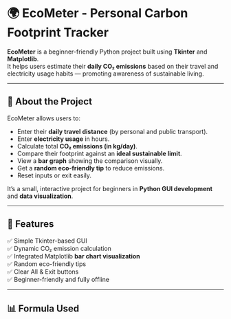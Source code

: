 # 🌍 EcoMeter - Personal Carbon Footprint Tracker

**EcoMeter** is a beginner-friendly Python project built using **Tkinter** and **Matplotlib**.  
It helps users estimate their **daily CO₂ emissions** based on their travel and electricity usage habits — promoting awareness of sustainable living.

---

## 🧠 About the Project

EcoMeter allows users to:
- Enter their **daily travel distance** (by personal and public transport).
- Enter **electricity usage** in hours.
- Calculate total **CO₂ emissions (in kg/day)**.
- Compare their footprint against an **ideal sustainable limit**.
- View a **bar graph** showing the comparison visually.
- Get a **random eco-friendly tip** to reduce emissions.
- Reset inputs or exit easily.

It’s a small, interactive project for beginners in **Python GUI development** and **data visualization**.

---

## 🚀 Features

✅ Simple Tkinter-based GUI  
✅ Dynamic CO₂ emission calculation  
✅ Integrated Matplotlib **bar chart visualization**  
✅ Random eco-friendly tips  
✅ Clear All & Exit buttons  
✅ Beginner-friendly and fully offline  

---

## 📊 Formula Used

